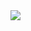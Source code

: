 <img src = "https://capsule-render.vercel.app/api?type=waving&color=0:e4efff,100:5498ff&height=180&section=header&text=오늘의 식단&fontSize=32&animation=fadeIn&fontAlignY=36&fontColor=ffffff"/>
